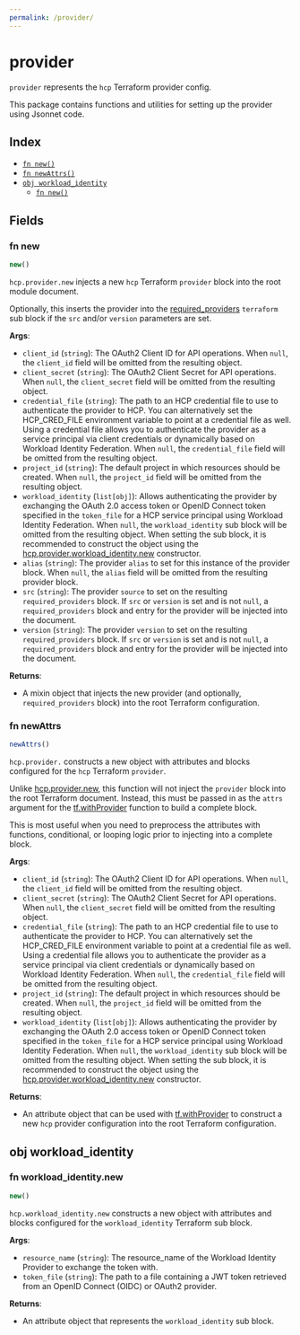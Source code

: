 ```yaml
---
permalink: /provider/
---
```


# provider

`provider` represents the `hcp` Terraform provider config.



This package contains functions and utilities for setting up the provider using Jsonnet code.


## Index

* [`fn new()`](#fn-new)
* [`fn newAttrs()`](#fn-newattrs)
* [`obj workload_identity`](#obj-workload_identity)
  * [`fn new()`](#fn-workload_identitynew)

## Fields

### fn new

```ts
new()
```


`hcp.provider.new` injects a new `hcp` Terraform `provider`
block into the root module document.

Optionally, this inserts the provider into the
[required_providers](https://developer.hashicorp.com/terraform/language/providers/requirements) `terraform` sub block if
the `src` and/or `version` parameters are set.

**Args**:
  - `client_id` (`string`): The OAuth2 Client ID for API operations. When `null`, the `client_id` field will be omitted from the resulting object.
  - `client_secret` (`string`): The OAuth2 Client Secret for API operations. When `null`, the `client_secret` field will be omitted from the resulting object.
  - `credential_file` (`string`): The path to an HCP credential file to use to authenticate the provider to HCP. You can alternatively set the HCP_CRED_FILE environment variable to point at a credential file as well. Using a credential file allows you to authenticate the provider as a service principal via client credentials or dynamically based on Workload Identity Federation. When `null`, the `credential_file` field will be omitted from the resulting object.
  - `project_id` (`string`): The default project in which resources should be created. When `null`, the `project_id` field will be omitted from the resulting object.
  - `workload_identity` (`list[obj]`): Allows authenticating the provider by exchanging the OAuth 2.0 access token or OpenID Connect token specified in the `token_file` for a HCP service principal using Workload Identity Federation. When `null`, the `workload_identity` sub block will be omitted from the resulting object. When setting the sub block, it is recommended to construct the object using the [hcp.provider.workload_identity.new](#fn-hcpworkloadidentitynew) constructor.
  - `alias` (`string`): The provider `alias` to set for this instance of the provider block. When `null`, the `alias`
  field will be omitted from the resulting provider block.
  - `src` (`string`): The provider `source` to set on the resulting `required_providers` block. If `src` or `version` is
  set and is not `null`, a `required_providers` block and entry for the provider will be injected into the document.
  - `version` (`string`): The provider `version` to set on the resulting `required_providers` block. If `src` or
  `version` is set and is not `null`, a `required_providers` block and entry for the provider will be injected into the
  document.


**Returns**:
- A mixin object that injects the new provider (and optionally, `required_providers` block) into the root Terraform configuration.


### fn newAttrs

```ts
newAttrs()
```


`hcp.provider.` constructs a new object with attributes and blocks configured for the `hcp`
Terraform `provider`.

Unlike [hcp.provider.new](#fn-hcpnew), this function will not inject the `provider`
block into the root Terraform document. Instead, this must be passed in as the `attrs` argument for the
[tf.withProvider](https://github.com/tf-libsonnet/core/tree/main/docs#fn-withprovider) function to build a complete block.

This is most useful when you need to preprocess the attributes with functions, conditional, or looping logic prior to
injecting into a complete block.

**Args**:
  - `client_id` (`string`): The OAuth2 Client ID for API operations. When `null`, the `client_id` field will be omitted from the resulting object.
  - `client_secret` (`string`): The OAuth2 Client Secret for API operations. When `null`, the `client_secret` field will be omitted from the resulting object.
  - `credential_file` (`string`): The path to an HCP credential file to use to authenticate the provider to HCP. You can alternatively set the HCP_CRED_FILE environment variable to point at a credential file as well. Using a credential file allows you to authenticate the provider as a service principal via client credentials or dynamically based on Workload Identity Federation. When `null`, the `credential_file` field will be omitted from the resulting object.
  - `project_id` (`string`): The default project in which resources should be created. When `null`, the `project_id` field will be omitted from the resulting object.
  - `workload_identity` (`list[obj]`): Allows authenticating the provider by exchanging the OAuth 2.0 access token or OpenID Connect token specified in the `token_file` for a HCP service principal using Workload Identity Federation. When `null`, the `workload_identity` sub block will be omitted from the resulting object. When setting the sub block, it is recommended to construct the object using the [hcp.provider.workload_identity.new](#fn-hcpworkloadidentitynew) constructor.

**Returns**:
  - An attribute object that can be used with [tf.withProvider](https://github.com/tf-libsonnet/core/tree/main/docs#fn-withprovider) to construct a new `hcp` provider
  configuration into the root Terraform configuration.


## obj workload_identity



### fn workload_identity.new

```ts
new()
```


`hcp.workload_identity.new` constructs a new object with attributes and blocks configured for the `workload_identity`
Terraform sub block.



**Args**:
  - `resource_name` (`string`): The resource_name of the Workload Identity Provider to exchange the token with.
  - `token_file` (`string`): The path to a file containing a JWT token retrieved from an OpenID Connect (OIDC) or OAuth2 provider.

**Returns**:
  - An attribute object that represents the `workload_identity` sub block.
